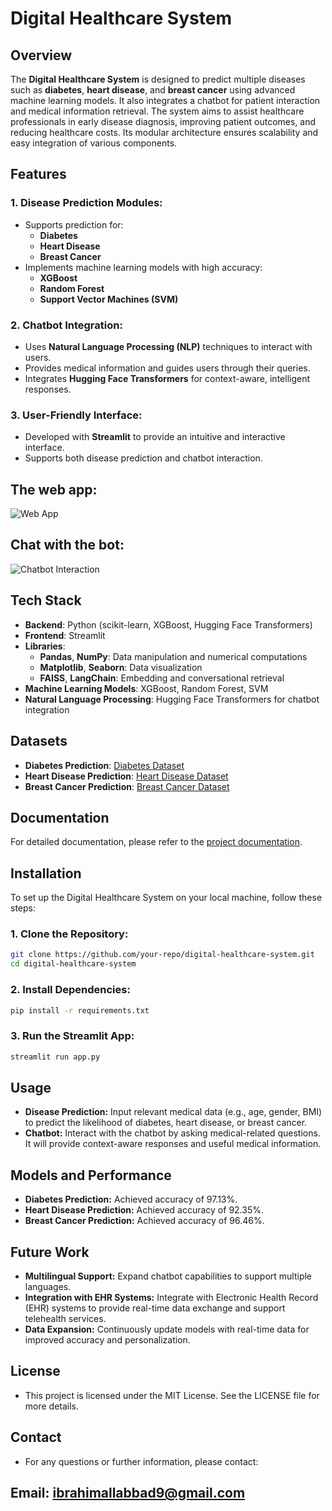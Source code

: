 # Digital Healthcare System

## Overview
The **Digital Healthcare System** is designed to predict multiple diseases such as **diabetes**, **heart disease**, and **breast cancer** using advanced machine learning models. It also integrates a chatbot for patient interaction and medical information retrieval. The system aims to assist healthcare professionals in early disease diagnosis, improving patient outcomes, and reducing healthcare costs. Its modular architecture ensures scalability and easy integration of various components.

## Features

### 1. Disease Prediction Modules:
- Supports prediction for:
  - **Diabetes**
  - **Heart Disease**
  - **Breast Cancer**
- Implements machine learning models with high accuracy:
  - **XGBoost**
  - **Random Forest**
  - **Support Vector Machines (SVM)**

### 2. Chatbot Integration:
- Uses **Natural Language Processing (NLP)** techniques to interact with users.
- Provides medical information and guides users through their queries.
- Integrates **Hugging Face Transformers** for context-aware, intelligent responses.

### 3. User-Friendly Interface:
- Developed with **Streamlit** to provide an intuitive and interactive interface.
- Supports both disease prediction and chatbot interaction.

## The web app:

![Web App](https://github.com/user-attachments/assets/c341c364-cd4d-48ae-b68e-639fa70b4fce)



## Chat with the bot: 

![Chatbot Interaction](https://github.com/user-attachments/assets/fd967eb0-3199-4f4a-a88a-cf69b8aeff3c)


## Tech Stack

- **Backend**: Python (scikit-learn, XGBoost, Hugging Face Transformers)
- **Frontend**: Streamlit
- **Libraries**:
  - **Pandas**, **NumPy**: Data manipulation and numerical computations
  - **Matplotlib**, **Seaborn**: Data visualization
  - **FAISS**, **LangChain**: Embedding and conversational retrieval
- **Machine Learning Models**: XGBoost, Random Forest, SVM
- **Natural Language Processing**: Hugging Face Transformers for chatbot integration

## Datasets

- **Diabetes Prediction**: [Diabetes Dataset](https://www.kaggle.com/datasets/mathchi/diabetes-data-set)
- **Heart Disease Prediction**: [Heart Disease Dataset](https://www.kaggle.com/datasets/johnsmith88/heart-disease-dataset)
- **Breast Cancer Prediction**: [Breast Cancer Dataset](https://www.kaggle.com/datasets/uciml/breast-cancer-wisconsin-data)
  
## Documentation

For detailed documentation, please refer to the [project documentation](https://drive.google.com/file/d/1YPqP9aENgvgRfkPR7FXk4G90DH6kLtWU/view?usp=sharing).


## Installation

To set up the Digital Healthcare System on your local machine, follow these steps:

### 1. Clone the Repository:
```bash
git clone https://github.com/your-repo/digital-healthcare-system.git
cd digital-healthcare-system
```
### 2. Install Dependencies:
```bash
pip install -r requirements.txt
```
### 3. Run the Streamlit App:
```bash
streamlit run app.py
```
## Usage
- **Disease Prediction:** Input relevant medical data (e.g., age, gender, BMI) to predict the likelihood of diabetes, heart disease, or breast cancer.
- **Chatbot:** Interact with the chatbot by asking medical-related questions. It will provide context-aware responses and useful medical information.

## Models and Performance
- **Diabetes Prediction:** Achieved accuracy of 97.13%.
- **Heart Disease Prediction:** Achieved accuracy of 92.35%.
- **Breast Cancer Prediction:** Achieved accuracy of 96.46%.

## Future Work
- **Multilingual Support:** Expand chatbot capabilities to support multiple languages.
- **Integration with EHR Systems:** Integrate with Electronic Health Record (EHR) systems to provide real-time data exchange and support telehealth services.
- **Data Expansion:** Continuously update models with real-time data for improved accuracy and personalization.

## License
- This project is licensed under the MIT License. See the LICENSE file for more details.

## Contact
- For any questions or further information, please contact:
## Email: ibrahimallabbad9@gmail.com


